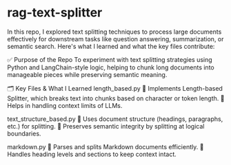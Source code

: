 # rag-text-splitter
 In this repo, I explored text splitting techniques to process large documents effectively for downstream tasks like question answering, summarization, or semantic search. Here's what I learned and what the key files contribute:


✅ Purpose of the Repo
To experiment with text splitting strategies using Python and LangChain-style logic, helping to chunk long documents into manageable pieces while preserving semantic meaning.

🗂️ Key Files & What I Learned
length_based.py
🔹 Implements Length-based Splitter, which breaks text into chunks based on character or token length.
🔹 Helps in handling context limits of LLMs.

text_structure_based.py
🔹 Uses document structure (headings, paragraphs, etc.) for splitting.
🔹 Preserves semantic integrity by splitting at logical boundaries.

markdown.py
🔹 Parses and splits Markdown documents efficiently.
🔹 Handles heading levels and sections to keep context intact.
